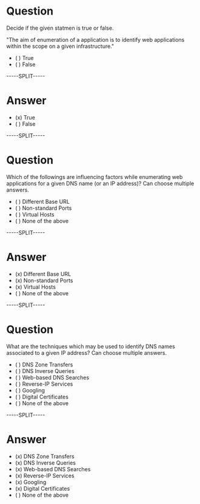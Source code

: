 # Question

Decide if the given statmen is true or false.

"The aim of enumeration of a application is to identify web applications within the scope on a given infrastructure."

* ( ) True
* ( ) False

-----SPLIT-----

# Answer

* (x) True
* ( ) False


-----SPLIT-----


# Question

Which of the followings are influencing factors while enumerating web applications for a given DNS name (or an IP address)? Can choose multiple answers.

* ( ) Different Base URL
* ( ) Non-standard Ports
* ( ) Virtual Hosts
* ( ) None of the above 

-----SPLIT-----

# Answer

* (x) Different Base URL
* (x) Non-standard Ports
* (x) Virtual Hosts
* ( ) None of the above 

-----SPLIT-----

# Question

What are the techniques which may be used to identify DNS names associated to a given IP address? Can choose multiple answers.

* ( ) DNS Zone Transfers
* ( ) DNS Inverse Queries
* ( ) Web-based DNS Searches
* ( ) Reverse-IP Services
* ( ) Googling
* ( ) Digital Certificates
* ( ) None of the above 

-----SPLIT-----

# Answer

* (x) DNS Zone Transfers
* (x) DNS Inverse Queries
* (x) Web-based DNS Searches
* (x) Reverse-IP Services
* (x) Googling
* (x) Digital Certificates
* ( ) None of the above 

